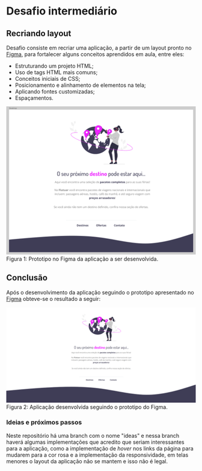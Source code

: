 # Desafio intermediário
## Recriando layout
Desafio consiste em recriar uma aplicação, a partir de um layout pronto no [Figma](https://www.figma.com/file/waisYRoNzeBgIxOyrz0b2R/Projeto01-Extra/duplicate), para fortalecer alguns conceitos aprendidos em aula, entre eles:

- Estruturando um projeto HTML;
- Uso de tags HTML mais comuns;
- Conceitos iniciais de CSS;
- Posicionamento e alinhamento de elementos na tela;
- Aplicando fontes customizadas;
- Espaçamentos.

<img src=".github/site-no-figma.png" alt="Aplicação prototipada no Figma">
Figura 1: Prototipo no Figma da aplicação a ser desenvolvida.

## Conclusão
Após o desenvolvimento da aplicação seguindo o prototipo apresentado no [Figma](https://www.figma.com/file/waisYRoNzeBgIxOyrz0b2R/Projeto01-Extra/duplicate) obteve-se o resultado a seguir:

<img src=".github/site-desenvolvido.png" alt="Aplicação desenvolvida">
Figura 2: Aplicação desenvolvida seguindo o prototipo do Figma.

### Ideias e próximos passos
Neste repositório há uma branch com o nome "ideas" e nessa branch haverá algumas implementações que acredito que seriam interessantes para a aplicação, como a implementação de _hover_ nos links da página para mudarem para a cor rosa e a implementação da responsividade, em telas menores o layout da aplicação não se mantem e isso não é legal.
